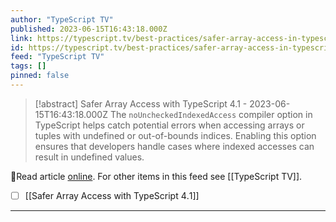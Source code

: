 ```yaml
---
author: "TypeScript TV"
published: 2023-06-15T16:43:18.000Z
link: https://typescript.tv/best-practices/safer-array-access-in-typescript/
id: https://typescript.tv/best-practices/safer-array-access-in-typescript/
feed: "TypeScript TV"
tags: []
pinned: false
---
```

> [!abstract] Safer Array Access with TypeScript 4.1 - 2023-06-15T16:43:18.000Z
> The `noUncheckedIndexedAccess` compiler option in TypeScript helps catch potential errors when accessing arrays or tuples with undefined or out-of-bounds indices. Enabling this option ensures that developers handle cases where indexed accesses can result in undefined values.

🔗Read article [online](https://typescript.tv/best-practices/safer-array-access-in-typescript/). For other items in this feed see [[TypeScript TV]].

- [ ] [[Safer Array Access with TypeScript 4․1]]
- - -

